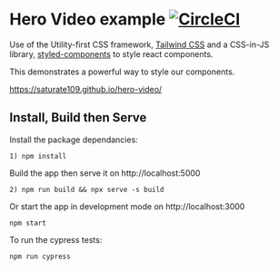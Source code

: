 # Hero Video example [![CircleCI](https://circleci.com/gh/saturate109/hero-video/tree/master.svg?style=shield)](https://circleci.com/gh/saturate109/hero-video/tree/master)

Use of the Utility-first CSS framework, [Tailwind CSS](https://tailwindcss.com/) and a CSS-in-JS library, [styled-components](https://styled-components.com/) to style react components.

This demonstrates a powerful way to style our components.

<https://saturate109.github.io/hero-video/>

## Install, Build then Serve

Install the package dependancies:

```
1) npm install
```

Build the app then serve it on http://localhost:5000

```
2) npm run build && npx serve -s build
```

Or start the app in development mode on http://localhost:3000

```
npm start
```

To run the cypress tests:

```
npm run cypress
```
